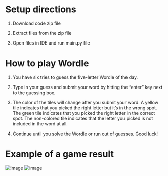 # Setup directions

1. Download code zip file

2. Extract files from the zip file

3. Open files in IDE and run main.py file




# How to play Wordle

1. You have six tries to guess the five-letter Wordle of the day.

2. Type in your guess and submit your word by hitting the “enter” key next to the guessing box.

3. The color of the tiles will change after you submit your word. A yellow tile indicates that you picked the right letter but it’s in the wrong spot. The green tile indicates that you picked the right letter in the correct spot. The non-colored tile indicates that the letter you picked is not included in the word at all.

4. Continue until you solve the Wordle or run out of guesses. Good luck!



# Example of a game result
![image](https://user-images.githubusercontent.com/70067413/156295800-c9db2c9a-67a3-4d31-a614-9f26b92c977c.png)
![image](https://user-images.githubusercontent.com/70067413/156297051-b6d21a76-90a4-42f7-ac1f-33c51635b695.png)


